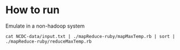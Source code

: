 # How to run

Emulate in a non-hadoop system 

`cat NCDC-data/input.txt | ./mapReduce-ruby/mapMaxTemp.rb | sort | ./mapReduce-ruby/reduceMaxTemp.rb`